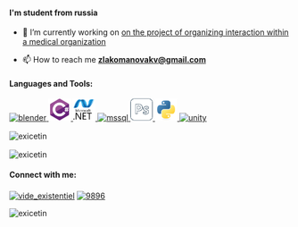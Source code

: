 
<h4 align="left">I'm student from russia</h4>


- 🔭 I’m currently working on [on the project of organizing interaction within a medical organization](https://github.com/Exicetin/HW)

- 📫 How to reach me **zlakomanovakv@gmail.com**



<h4 align="left">Languages and Tools:</h4>
<p align="left"> <a href="https://www.blender.org/" target="_blank"> <img src="https://download.blender.org/branding/community/blender_community_badge_white.svg" alt="blender" width="40" height="40"/> </a> <a href="https://www.w3schools.com/cs/" target="_blank"> <img src="https://raw.githubusercontent.com/devicons/devicon/master/icons/csharp/csharp-original.svg" alt="csharp" width="40" height="40"/> </a> <a href="https://dotnet.microsoft.com/" target="_blank"> <img src="https://raw.githubusercontent.com/devicons/devicon/master/icons/dot-net/dot-net-original-wordmark.svg" alt="dotnet" width="40" height="40"/> </a> <a href="https://www.microsoft.com/en-us/sql-server" target="_blank"> <img src="https://cdn.worldvectorlogo.com/logos/microsoft-sql-server.svg" alt="mssql" width="40" height="40"/> </a> <a href="https://www.photoshop.com/en" target="_blank"> <img src="https://raw.githubusercontent.com/devicons/devicon/master/icons/photoshop/photoshop-line.svg" alt="photoshop" width="40" height="40"/> </a> <a href="https://www.python.org" target="_blank"> <img src="https://raw.githubusercontent.com/devicons/devicon/master/icons/python/python-original.svg" alt="python" width="40" height="40"/> </a> <a href="https://unity.com/" target="_blank"> <img src="https://www.vectorlogo.zone/logos/unity3d/unity3d-icon.svg" alt="unity" width="40" height="40"/> </a> </p>

<p><img width="500" align="center" src="https://github-readme-stats.vercel.app/api/top-langs?username=exicetin&show_icons=true&locale=en&layout=compact" alt="exicetin" /></p>

<p><img align="center" src="https://github-readme-streak-stats.herokuapp.com/?user=exicetin&" alt="exicetin" /></p>

<h4 align="left">Connect with me:</h4>
<p align="left">
<a href="https://instagram.com/vide_existentiel" target="blank" color = "red"><img align="center" src="https://cdn.jsdelivr.net/npm/simple-icons@3.0.1/icons/instagram.svg" alt="vide_existentiel" height="30" width="40"/></a>
<a href="https://discord.gg/9896" target="blank"><img align="center" src="https://cdn.jsdelivr.net/npm/simple-icons@3.0.1/icons/discord.svg" alt="9896" height="30" width="40" /></a>
</p>

<p align="left"> <img src="https://komarev.com/ghpvc/?username=exicetin&label=Profile%20views&color=0e75b6&style=flat" alt="exicetin" /> </p>
